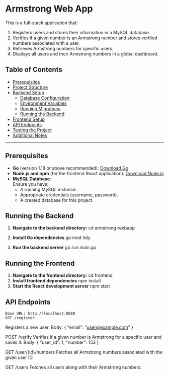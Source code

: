 # Armstrong Web App

This is a full-stack application that:

1. Registers users and stores their information in a MySQL database.
2. Verifies if a given number is an Armstrong number and stores verified numbers associated with a user.
3. Retrieves Armstrong numbers for specific users.
4. Displays all users and their Armstrong numbers in a global dashboard.

## Table of Contents

- [Prerequisites](#prerequisites)
- [Project Structure](#project-structure)
- [Backend Setup](#backend-setup)
  - [Database Configuration](#database-configuration)
  - [Environment Variables](#environment-variables)
  - [Running Migrations](#running-migrations)
  - [Running the Backend](#running-the-backend)
- [Frontend Setup](#frontend-setup)
- [API Endpoints](#api-endpoints)
- [Testing the Project](#testing-the-project)
- [Additional Notes](#additional-notes)

---

## Prerequisites

- **Go** (version 1.18 or above recommended): [Download Go](https://go.dev/dl/)
- **Node.js and npm** (for the frontend React application): [Download Node.js](https://nodejs.org/)
- **MySQL Database**:  
  Ensure you have:
  - A running MySQL instance.
  - Appropriate credentials (username, password).
  - A created database for this project.

## Running the Backend

1. **Navigate to the backend directory:**
    cd armstrong-webapp

2. **Install Go dependencies**
    go mod tidy

3. **Run the backend server**
    go run main.go


## Running the Frontend

1. **Navigate to the frontend directory:**
    cd frontend
2. **Install frontend dependencies**
    npm install
3. **Start the React development server**
    npm start


## API Endpoints 
    Base URL: http://localhost:8080
    OST /register
Registers a new user.
Body: { "email": "user@example.com" }

POST /verify
Verifies if a given number is Armstrong for a specific user and saves it.
Body: { "user_id": 1, "number": 153 }

GET /user/{id}/numbers
Fetches all Armstrong numbers associated with the given user ID.

GET /users
Fetches all users along with their Armstrong numbers.
